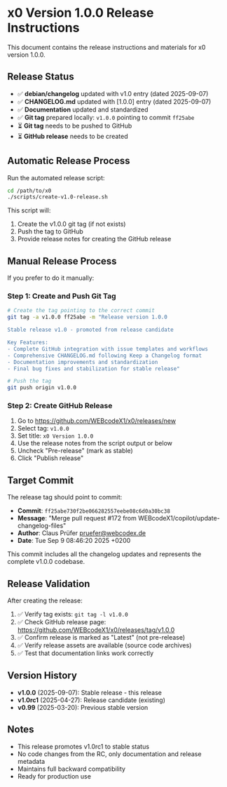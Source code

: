 # x0 Version 1.0.0 Release Instructions

This document contains the release instructions and materials for x0 version 1.0.0.

## Release Status

- ✅ **debian/changelog** updated with v1.0 entry (dated 2025-09-07)
- ✅ **CHANGELOG.md** updated with [1.0.0] entry (dated 2025-09-07) 
- ✅ **Documentation** updated and standardized
- ✅ **Git tag** prepared locally: `v1.0.0` pointing to commit `ff25abe`
- ⏳ **Git tag** needs to be pushed to GitHub
- ⏳ **GitHub release** needs to be created

## Automatic Release Process

Run the automated release script:

```bash
cd /path/to/x0
./scripts/create-v1.0-release.sh
```

This script will:
1. Create the v1.0.0 git tag (if not exists)
2. Push the tag to GitHub  
3. Provide release notes for creating the GitHub release

## Manual Release Process

If you prefer to do it manually:

### Step 1: Create and Push Git Tag

```bash
# Create the tag pointing to the correct commit
git tag -a v1.0.0 ff25abe -m "Release version 1.0.0

Stable release v1.0 - promoted from release candidate

Key Features:
- Complete GitHub integration with issue templates and workflows
- Comprehensive CHANGELOG.md following Keep a Changelog format
- Documentation improvements and standardization
- Final bug fixes and stabilization for stable release"

# Push the tag
git push origin v1.0.0
```

### Step 2: Create GitHub Release

1. Go to https://github.com/WEBcodeX1/x0/releases/new
2. Select tag: `v1.0.0`
3. Set title: `x0 Version 1.0.0`
4. Use the release notes from the script output or below
5. Uncheck "Pre-release" (mark as stable)
6. Click "Publish release"

## Target Commit

The release tag should point to commit:
- **Commit**: `ff25abe730f2be066282557eebe08c6d0a30bc38`
- **Message**: "Merge pull request #172 from WEBcodeX1/copilot/update-changelog-files"
- **Author**: Claus Prüfer <pruefer@webcodex.de>
- **Date**: Tue Sep 9 08:46:20 2025 +0200

This commit includes all the changelog updates and represents the complete v1.0.0 codebase.

## Release Validation

After creating the release:

1. ✅ Verify tag exists: `git tag -l v1.0.0`
2. ✅ Check GitHub release page: https://github.com/WEBcodeX1/x0/releases/tag/v1.0.0
3. ✅ Confirm release is marked as "Latest" (not pre-release)
4. ✅ Verify release assets are available (source code archives)
5. ✅ Test that documentation links work correctly

## Version History

- **v1.0.0** (2025-09-07): Stable release - this release
- **v1.0rc1** (2025-04-27): Release candidate (existing)
- **v0.99** (2025-03-20): Previous stable version

## Notes

- This release promotes v1.0rc1 to stable status  
- No code changes from the RC, only documentation and release metadata
- Maintains full backward compatibility
- Ready for production use